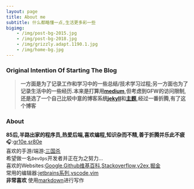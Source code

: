 ```yaml
---
layout: page
title: About me
subtitle: 什么都略懂一点,生活更多彩一些
bigimg: 
    - /img/post-bg-2015.jpg
    - /img/post-bg-2018.jpg
    - /img/grizzly.adapt.1190.1.jpg
    - /img/home-bg.jpg
---
```


### Original Intention Of Starting The Blog
> **一方面是为了记录工作和学习中的一些总结/技术学习过程;另一方面也为了记录生活中的一些经历.本来是打算用[medium](https://medium.com/),但考虑到GFW的访问限制,还是选了一个自己比较中意的博客系统[jekyll](https://github.com/jekyll/jekyll)和[主题](https://github.com/daattali/beautiful-jekyll),经过一番折腾,有了这个博客**

### About
**85后,半路出家的程序员,热爱后端,喜欢编程,知识杂而不精,善于折腾并乐此不疲**  
🎧:[gr10e](https://www.gradolabs.com/component/k2/item/46-gr10e),[sr80e](https://www.gradolabs.com/headphones/prestige-series/item/1-sr80e)  
喜欢的手游/端游:[三国杀](https://zh.wikipedia.org/zh-hans/%E4%B8%89%E5%9B%BD%E6%9D%80)    
希望做一名`DevOps`开发者并正在为之努力...  
喜欢的Websites:[Google](https://google.com.hk),[Github](https://github.com/)[维基百科](https://zh.wikipedia.org/zh-hans/%E9%A6%96%E9%A1%B5),[Stackoverflow](https://stackoverflow.com/),[v2ex](https://v2ex.com),[掘金](https://juejin.im/)  
常用的编辑器:[jetbrains系列](https://www.jetbrains.com/),[vscode](https://code.visualstudio.com/),[vim](https://zh.wikipedia.org/zh-hans/Vim)  
**非常喜欢** 使用[markdown](https://zh.wikipedia.org/wiki/Markdown)进行写作  